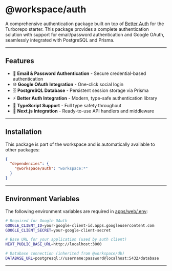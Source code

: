 # @workspace/auth

A comprehensive authentication package built on top of [Better Auth](https://www.better-auth.com/) for the Turborepo starter. This package provides a complete authentication solution with support for email/password authentication and Google OAuth, seamlessly integrated with PostgreSQL and Prisma.

---

## Features

- 🔐 **Email & Password Authentication** - Secure credential-based authentication
- 🌐 **Google OAuth Integration** - One-click social login
- 🗄️ **PostgreSQL Database** - Persistent session storage via Prisma
- ⚡ **Better Auth Integration** - Modern, type-safe authentication library
- 🎯 **TypeScript Support** - Full type safety throughout
- 🔄 **Next.js Integration** - Ready-to-use API handlers and middleware

---

## Installation

This package is part of the workspace and is automatically available to other packages:

```json
{
  "dependencies": {
    "@workspace/auth": "workspace:*"
  }
}
```

---

## Environment Variables

The following environment variables are required in [apps/web/.env](../../apps/web/.env.example):

```bash
# Required for Google OAuth
GOOGLE_CLIENT_ID=your-google-client-id.apps.googleusercontent.com
GOOGLE_CLIENT_SECRET=your-google-client-secret

# Base URL for your application (used by auth client)
NEXT_PUBLIC_BASE_URL=http://localhost:3000

# Database connection (inherited from @workspace/db)
DATABASE_URL=postgresql://username:password@localhost:5432/database
```

---

